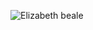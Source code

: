 ![Elizabeth beale](https://user-images.githubusercontent.com/100111219/161450577-72b04cc6-4e86-4119-80c5-c64d7159871c.gif)
